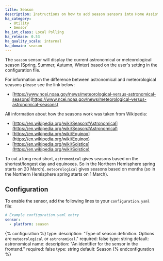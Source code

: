 ```yaml
---
title: Season
description: Instructions on how to add season sensors into Home Assistant.
ha_category:
  - Utility
  - Sensor
ha_iot_class: Local Polling
ha_release: 0.53
ha_quality_scale: internal
ha_domain: season
---
```


The `season` sensor will display the current astronomical or meteorological season (Spring, Summer, Autumn, Winter) based on the user's setting in the configuration file.

For information on the difference between astronomical and meteorological seasons please see the link below:

- [https://www.ncei.noaa.gov/news/meteorological-versus-astronomical-seasons](https://www.ncei.noaa.gov/news/meteorological-versus-astronomical-seasons)

All information about how the seasons work was taken from Wikipedia:

- [https://en.wikipedia.org/wiki/Season#Astronomical](https://en.wikipedia.org/wiki/Season#Astronomical)
- [https://en.wikipedia.org/wiki/Equinox](https://en.wikipedia.org/wiki/Equinox)
- [https://en.wikipedia.org/wiki/Solstice](https://en.wikipedia.org/wiki/Solstice)

To cut a long read short, `astronomical` gives seasons based on the shortest/longest day and equinoxes. So in the Northern Hemisphere spring starts on 20 March). `meteorological` gives seasons based on months (so in the Northern Hemisphere spring starts on 1 March).

## Configuration

To enable the sensor, add the following lines to your `configuration.yaml` file:

```yaml
# Example configuration.yaml entry
sensor:
  - platform: season
```

{% configuration %}
type:
  description: "Type of season definition. Options are `meteorological` or `astronomical`."
  required: false
  type: string
  default: astronomical
name:
  description: "An identifier for the sensor in the frontend."
  required: false
  type: string
  default: Season
{% endconfiguration %}
